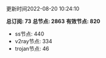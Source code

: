 更新时间2022-08-20 10:24:10

**总订阅: 73**
**总节点: 2863**
**有效节点: 820**
- ss节点: 440
- v2ray节点: 334
- trojan节点: 46
